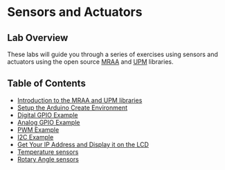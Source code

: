# Sensors and Actuators

## Lab Overview

These labs will guide you through a series of exercises using sensors and actuators using the open source [MRAA](https://iotdk.intel.com/docs/master/mraa/) and [UPM](https://http://upm.mraa.io/) libraries.

## Table of Contents

* [Introduction to the MRAA and UPM libraries](https://github.com/SSG-DRD-IOT/lab-overview-mraa-and-upm-libraries/blob/master/README.md)
* [Setup the Arduino Create Environment]()
* [Digital GPIO Example]()
* [Analog GPIO Example]()
* [PWM Example]()
* [I2C Example]()
* [Get Your IP Address and Display it on the LCD]()
* [Temperature sensors]()
* [Rotary Angle sensors]()
